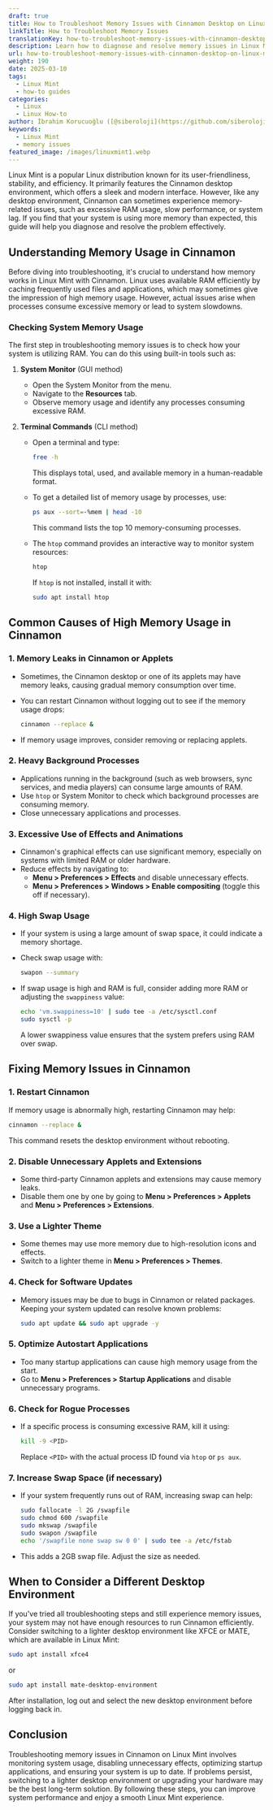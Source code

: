 ```yaml
---
draft: true
title: How to Troubleshoot Memory Issues with Cinnamon Desktop on Linux Mint
linkTitle: How to Troubleshoot Memory Issues
translationKey: how-to-troubleshoot-memory-issues-with-cinnamon-desktop-on-linux-mint
description: Learn how to diagnose and resolve memory issues in Linux Mint with Cinnamon.
url: how-to-troubleshoot-memory-issues-with-cinnamon-desktop-on-linux-mint
weight: 190
date: 2025-03-10
tags:
  - Linux Mint
  - how-to guides
categories:
  - Linux
  - Linux How-to
author: İbrahim Korucuoğlu ([@siberoloji](https://github.com/siberoloji))
keywords:
  - Linux Mint
  - memory issues
featured_image: /images/linuxmint1.webp
---
```

Linux Mint is a popular Linux distribution known for its user-friendliness, stability, and efficiency. It primarily features the Cinnamon desktop environment, which offers a sleek and modern interface. However, like any desktop environment, Cinnamon can sometimes experience memory-related issues, such as excessive RAM usage, slow performance, or system lag. If you find that your system is using more memory than expected, this guide will help you diagnose and resolve the problem effectively.

## Understanding Memory Usage in Cinnamon

Before diving into troubleshooting, it's crucial to understand how memory works in Linux Mint with Cinnamon. Linux uses available RAM efficiently by caching frequently used files and applications, which may sometimes give the impression of high memory usage. However, actual issues arise when processes consume excessive memory or lead to system slowdowns.

### Checking System Memory Usage

The first step in troubleshooting memory issues is to check how your system is utilizing RAM. You can do this using built-in tools such as:

1. **System Monitor** (GUI method)
   - Open the System Monitor from the menu.
   - Navigate to the **Resources** tab.
   - Observe memory usage and identify any processes consuming excessive RAM.

2. **Terminal Commands** (CLI method)
   - Open a terminal and type:

     ```bash
     free -h
     ```

     This displays total, used, and available memory in a human-readable format.
   - To get a detailed list of memory usage by processes, use:

     ```bash
     ps aux --sort=-%mem | head -10
     ```

     This command lists the top 10 memory-consuming processes.
   - The `htop` command provides an interactive way to monitor system resources:

     ```bash
     htop
     ```

     If `htop` is not installed, install it with:

     ```bash
     sudo apt install htop
     ```

## Common Causes of High Memory Usage in Cinnamon

### 1. **Memory Leaks in Cinnamon or Applets**

- Sometimes, the Cinnamon desktop or one of its applets may have memory leaks, causing gradual memory consumption over time.
- You can restart Cinnamon without logging out to see if the memory usage drops:

     ```bash
     cinnamon --replace &
     ```

- If memory usage improves, consider removing or replacing applets.

### 2. **Heavy Background Processes**

- Applications running in the background (such as web browsers, sync services, and media players) can consume large amounts of RAM.
- Use `htop` or System Monitor to check which background processes are consuming memory.
- Close unnecessary applications and processes.

### 3. **Excessive Use of Effects and Animations**

- Cinnamon's graphical effects can use significant memory, especially on systems with limited RAM or older hardware.
- Reduce effects by navigating to:
  - **Menu > Preferences > Effects** and disable unnecessary effects.
  - **Menu > Preferences > Windows > Enable compositing** (toggle this off if necessary).

### 4. **High Swap Usage**

- If your system is using a large amount of swap space, it could indicate a memory shortage.
- Check swap usage with:

     ```bash
     swapon --summary
     ```

- If swap usage is high and RAM is full, consider adding more RAM or adjusting the `swappiness` value:

     ```bash
     echo 'vm.swappiness=10' | sudo tee -a /etc/sysctl.conf
     sudo sysctl -p
     ```

     A lower swappiness value ensures that the system prefers using RAM over swap.

## Fixing Memory Issues in Cinnamon

### 1. **Restart Cinnamon**

   If memory usage is abnormally high, restarting Cinnamon may help:

   ```bash
   cinnamon --replace &
   ```

   This command resets the desktop environment without rebooting.

### 2. **Disable Unnecessary Applets and Extensions**

- Some third-party Cinnamon applets and extensions may cause memory leaks.
- Disable them one by one by going to **Menu > Preferences > Applets** and **Menu > Preferences > Extensions**.

### 3. **Use a Lighter Theme**

- Some themes may use more memory due to high-resolution icons and effects.
- Switch to a lighter theme in **Menu > Preferences > Themes**.

### 4. **Check for Software Updates**

- Memory issues may be due to bugs in Cinnamon or related packages. Keeping your system updated can resolve known problems:

     ```bash
     sudo apt update && sudo apt upgrade -y
     ```

### 5. **Optimize Autostart Applications**

- Too many startup applications can cause high memory usage from the start.
- Go to **Menu > Preferences > Startup Applications** and disable unnecessary programs.

### 6. **Check for Rogue Processes**

- If a specific process is consuming excessive RAM, kill it using:

     ```bash
     kill -9 <PID>
     ```

     Replace `<PID>` with the actual process ID found via `htop` or `ps aux`.

### 7. **Increase Swap Space (if necessary)**

- If your system frequently runs out of RAM, increasing swap can help:

     ```bash
     sudo fallocate -l 2G /swapfile
     sudo chmod 600 /swapfile
     sudo mkswap /swapfile
     sudo swapon /swapfile
     echo '/swapfile none swap sw 0 0' | sudo tee -a /etc/fstab
     ```

- This adds a 2GB swap file. Adjust the size as needed.

## When to Consider a Different Desktop Environment

If you've tried all troubleshooting steps and still experience memory issues, your system may not have enough resources to run Cinnamon efficiently. Consider switching to a lighter desktop environment like XFCE or MATE, which are available in Linux Mint:

```bash
sudo apt install xfce4
```

or

```bash
sudo apt install mate-desktop-environment
```

After installation, log out and select the new desktop environment before logging back in.

## Conclusion

Troubleshooting memory issues in Cinnamon on Linux Mint involves monitoring system usage, disabling unnecessary effects, optimizing startup applications, and ensuring your system is up to date. If problems persist, switching to a lighter desktop environment or upgrading your hardware may be the best long-term solution. By following these steps, you can improve system performance and enjoy a smooth Linux Mint experience.
